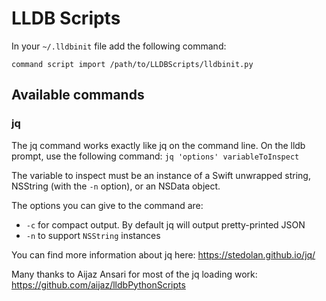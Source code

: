 # LLDB Scripts

In your `~/.lldbinit` file add the following command:

`command script import /path/to/LLDBScripts/lldbinit.py`

## Available commands

### jq
The jq command works exactly like jq on the command line. On the lldb prompt, use the following command: `jq 'options' variableToInspect`

The variable to inspect must be an instance of a Swift unwrapped string, NSString (with the `-n` option), or an NSData object. 

The options you can give to the command are:

- `-c` for compact output. By default jq will output pretty-printed JSON
- `-n` to support `NSString` instances

You can find more information about jq here: https://stedolan.github.io/jq/

Many thanks to Aijaz Ansari for most of the jq loading work: https://github.com/aijaz/lldbPythonScripts
